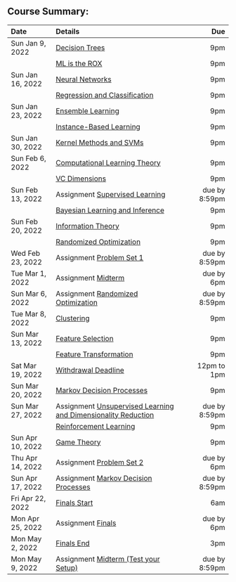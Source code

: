 ## Course Summary:

| Date             | Details                                                      |           Due |
| :--------------- | :----------------------------------------------------------- | ------------: |
| Sun Jan 9, 2022  | [Decision Trees](https://gatech.instructure.com/calendar?event_id=3207375&include_contexts=course_224746) |           9pm |
|                  | [ML is the ROX](https://gatech.instructure.com/calendar?event_id=3207389&include_contexts=course_224746) |           9pm |
| Sun Jan 16, 2022 | [Neural Networks](https://gatech.instructure.com/calendar?event_id=3207381&include_contexts=course_224746) |           9pm |
|                  | [Regression and Classification](https://gatech.instructure.com/calendar?event_id=3207403&include_contexts=course_224746) |           9pm |
| Sun Jan 23, 2022 | [Ensemble Learning](https://gatech.instructure.com/calendar?event_id=3207397&include_contexts=course_224746) |           9pm |
|                  | [Instance-Based Learning](https://gatech.instructure.com/calendar?event_id=3207399&include_contexts=course_224746) |           9pm |
| Sun Jan 30, 2022 | [Kernel Methods and SVMs](https://gatech.instructure.com/calendar?event_id=3207383&include_contexts=course_224746) |           9pm |
| Sun Feb 6, 2022  | [Computational Learning Theory](https://gatech.instructure.com/calendar?event_id=3207395&include_contexts=course_224746) |           9pm |
|                  | [VC Dimensions](https://gatech.instructure.com/calendar?event_id=3207391&include_contexts=course_224746) |           9pm |
| Sun Feb 13, 2022 | Assignment [Supervised Learning](https://gatech.instructure.com/courses/224746/assignments/981988) | due by 8:59pm |
|                  | [Bayesian Learning and Inference](https://gatech.instructure.com/calendar?event_id=3207379&include_contexts=course_224746) |           9pm |
| Sun Feb 20, 2022 | [Information Theory](https://gatech.instructure.com/calendar?event_id=3207407&include_contexts=course_224746) |           9pm |
|                  | [Randomized Optimization](https://gatech.instructure.com/calendar?event_id=3207377&include_contexts=course_224746) |           9pm |
| Wed Feb 23, 2022 | Assignment [Problem Set 1](https://gatech.instructure.com/courses/224746/assignments/981982) | due by 8:59pm |
| Tue Mar 1, 2022  | Assignment [Midterm](https://gatech.instructure.com/courses/224746/assignments/981976) |    due by 6pm |
| Sun Mar 6, 2022  | Assignment [Randomized Optimization](https://gatech.instructure.com/courses/224746/assignments/981986) | due by 8:59pm |
| Tue Mar 8, 2022  | [Clustering](https://gatech.instructure.com/calendar?event_id=3207385&include_contexts=course_224746) |           9pm |
| Sun Mar 13, 2022 | [Feature Selection](https://gatech.instructure.com/calendar?event_id=3207371&include_contexts=course_224746) |           9pm |
|                  | [Feature Transformation](https://gatech.instructure.com/calendar?event_id=3207393&include_contexts=course_224746) |           9pm |
| Sat Mar 19, 2022 | [Withdrawal Deadline](https://gatech.instructure.com/calendar?event_id=3207367&include_contexts=course_224746) |   12pm to 1pm |
| Sun Mar 20, 2022 | [Markov Decision Processes](https://gatech.instructure.com/calendar?event_id=3207373&include_contexts=course_224746) |           9pm |
| Sun Mar 27, 2022 | Assignment [Unsupervised Learning and Dimensionality Reduction](https://gatech.instructure.com/courses/224746/assignments/981990) | due by 8:59pm |
|                  | [Reinforcement Learning](https://gatech.instructure.com/calendar?event_id=3207365&include_contexts=course_224746) |           9pm |
| Sun Apr 10, 2022 | [Game Theory](https://gatech.instructure.com/calendar?event_id=3207387&include_contexts=course_224746) |           9pm |
| Thu Apr 14, 2022 | Assignment [Problem Set 2](https://gatech.instructure.com/courses/224746/assignments/981984) |    due by 6pm |
| Sun Apr 17, 2022 | Assignment [Markov Decision Processes](https://gatech.instructure.com/courses/224746/assignments/981980) | due by 8:59pm |
| Fri Apr 22, 2022 | [Finals Start](https://gatech.instructure.com/calendar?event_id=3207401&include_contexts=course_224746) |           6am |
| Mon Apr 25, 2022 | Assignment [Finals](https://gatech.instructure.com/courses/224746/assignments/981974) |    due by 6pm |
| Mon May 2, 2022  | [Finals End](https://gatech.instructure.com/calendar?event_id=3207405&include_contexts=course_224746) |           3pm |
| Mon May 9, 2022  | Assignment [Midterm (Test your Setup)](https://gatech.instructure.com/courses/224746/assignments/981972) | due by 8:59pm |